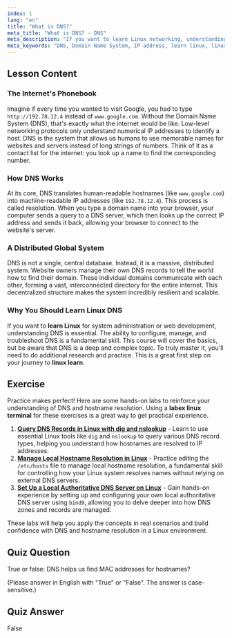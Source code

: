 ```yaml
---
index: 1
lang: "en"
title: "What is DNS?"
meta_title: "What is DNS? - DNS"
meta_description: "If you want to learn Linux networking, understanding DNS is crucial. This guide explains what the Domain Name System (DNS) is, how it translates domain names to IP addresses, and why it's the internet's essential address book. A perfect starting point for anyone looking to learn Linux."
meta_keywords: "DNS, Domain Name System, IP address, learn linux, linux learn, hostname, Linux networking, beginner, tutorial, guide, labex linux"
---
```


## Lesson Content

### The Internet's Phonebook

Imagine if every time you wanted to visit Google, you had to type `http://192.78.12.4` instead of `www.google.com`. Without the Domain Name System (DNS), that's exactly what the internet would be like. Low-level networking protocols only understand numerical IP addresses to identify a host. DNS is the system that allows us humans to use memorable names for websites and servers instead of long strings of numbers. Think of it as a contact list for the internet: you look up a name to find the corresponding number.

### How DNS Works

At its core, DNS translates human-readable hostnames (like `www.google.com`) into machine-readable IP addresses (like `192.78.12.4`). This process is called resolution. When you type a domain name into your browser, your computer sends a query to a DNS server, which then looks up the correct IP address and sends it back, allowing your browser to connect to the website's server.

### A Distributed Global System

DNS is not a single, central database. Instead, it is a massive, distributed system. Website owners manage their own DNS records to tell the world how to find their domain. These individual domains communicate with each other, forming a vast, interconnected directory for the entire internet. This decentralized structure makes the system incredibly resilient and scalable.

### Why You Should Learn Linux DNS

If you want to **learn Linux** for system administration or web development, understanding DNS is essential. The ability to configure, manage, and troubleshoot DNS is a fundamental skill. This course will cover the basics, but be aware that DNS is a deep and complex topic. To truly master it, you'll need to do additional research and practice. This is a great first step on your journey to **linux learn**.

## Exercise

Practice makes perfect! Here are some hands-on labs to reinforce your understanding of DNS and hostname resolution. Using a **labex linux terminal** for these exercises is a great way to get practical experience.

1. **[Query DNS Records in Linux with dig and nslookup](https://labex.io/labs/comptia-query-dns-records-in-linux-with-dig-and-nslookup-592796)** - Learn to use essential Linux tools like `dig` and `nslookup` to query various DNS record types, helping you understand how hostnames are resolved to IP addresses.
2. **[Manage Local Hostname Resolution in Linux](https://labex.io/labs/comptia-manage-local-hostname-resolution-in-linux-592792)** - Practice editing the `/etc/hosts` file to manage local hostname resolution, a fundamental skill for controlling how your Linux system resolves names without relying on external DNS servers.
3. **[Set Up a Local Authoritative DNS Server on Linux](https://labex.io/labs/comptia-set-up-a-local-authoritative-dns-server-on-linux-592803)** - Gain hands-on experience by setting up and configuring your own local authoritative DNS server using `bind9`, allowing you to delve deeper into how DNS zones and records are managed.

These labs will help you apply the concepts in real scenarios and build confidence with DNS and hostname resolution in a Linux environment.

## Quiz Question

True or false: DNS helps us find MAC addresses for hostnames?

(Please answer in English with "True" or "False". The answer is case-sensitive.)

## Quiz Answer

False
